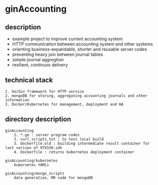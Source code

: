ginAccounting
==================
description
------------------
  * example project to improve current accounting system
  * HTTP communication between accounting system and other systems
  * orienting business-expandable, shorter and reusable server codes
  * preventing heavy join between journal tables
  * simple journal aggregtion
  * resilient, continuos delivery
  
technical stack
------------------
	1. Go/Gin framework for HTTP service
	2. mongoDB for storing, aggregating accounting journals and other information
	3. Docker/Kubernetes for management, deployment and HA
 
directory description
------------------
	ginAccounting
		1. *.go : server program codes
		2. curl_scripts.txt : to test local build
		3. Dockerfile.old : building intermediate result container for last version of 979156:idk
		4. Dockerfile : returns kubernetes deployment container
	
	ginAccounting/kubernetes
		kubernetes YAMLs
	
	ginAccounting/mongo_scripts
		data generation, MR code for mongoDB
   
